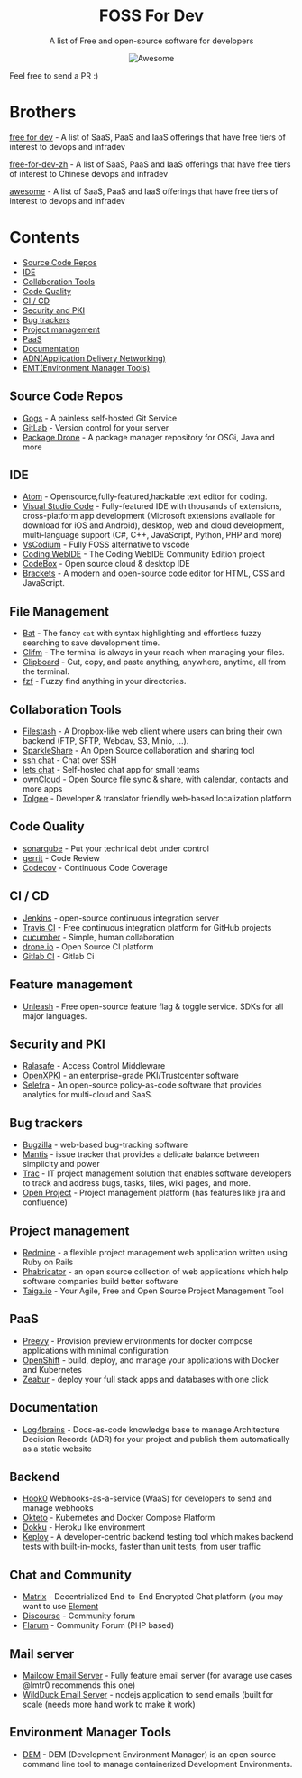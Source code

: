 <div align="center">
  <h1>FOSS For Dev</h1>
  <p>A list of Free and open-source software for developers</p>
 <img src="https://cdn.jsdelivr.net/gh/sindresorhus/awesome@d7305f38d29fed78fa85652e3a63e154dd8e8829/media/badge.svg" alt="Awesome">
</div>

Feel free to send a PR :)

# Brothers

[free for dev](https://github.com/ripienaar/free-for-dev) - A list of SaaS, PaaS and IaaS offerings that have free tiers of interest to devops and infradev

[free-for-dev-zh](https://github.com/qinghuaiorg/free-for-dev-zh) - A list of SaaS, PaaS and IaaS offerings that have free tiers of interest to Chinese devops and infradev

[awesome](https://github.com/sindresorhus/awesome) - A list of SaaS, PaaS and IaaS offerings that have free tiers of interest to devops and infradev

# Contents

- [Source Code Repos](#source-code-repos)
- [IDE](#ide)
- [Collaboration Tools](#collaboration-tools)
- [Code Quality](#code-quality)
- [CI / CD](#ci--cd)
- [Security and PKI](#security-and-pki)
- [Bug trackers](#bug-trackers)
- [Project management](#project-management)
- [PaaS](#paas)
- [Documentation](#documentation)
- [ADN(Application Delivery Networking)](#adn)
- [EMT(Environment Manager Tools)](#emt)

## Source Code Repos

- [Gogs](https://github.com/gogits/gogs) - A painless self-hosted Git Service
- [GitLab](https://github.com/gitlabhq/gitlabhq) - Version control for your server
- [Package Drone](https://github.com/eclipse/packagedrone) - A package manager repository for OSGi, Java and more

## IDE

- [Atom](https://github.com/atom/atom) - Opensource,fully-featured,hackable text editor for coding.
- [Visual Studio Code](https://github.com/Microsoft/vscode) - Fully-featured IDE with thousands of extensions, cross-platform app development (Microsoft extensions available for download for iOS and Android), desktop, web and cloud development, multi-language support (C#, C++, JavaScript, Python, PHP and more)
- [VsCodium](https://vscodium.com/) - Fully FOSS alternative to vscode
- [Coding WebIDE](https://github.com/Coding/WebIDE) - The Coding WebIDE Community Edition project
- [CodeBox](https://github.com/CodeboxIDE/codebox) - Open source cloud & desktop IDE
- [Brackets](https://github.com/adobe/brackets) - A modern and open-source code editor for HTML, CSS and JavaScript.

## File Management

- [Bat](https://github.com/sharkdp/bat) - The fancy `cat` with syntax highlighting and effortless fuzzy searching to save development time.
- [Clifm](https://github.com/leo-arch/clifm) - The terminal is always in your reach when managing your files.
- [Clipboard](https://github.com/Slackadays/Clipboard) - Cut, copy, and paste anything, anywhere, anytime, all from the terminal.
- [fzf](https://github.com/junegunn/fzf) - Fuzzy find anything in your directories.

## Collaboration Tools

- [Filestash](http://www.filestash.app) - A Dropbox-like web client where users can bring their own backend (FTP, SFTP, Webdav, S3, Minio, ...).
- [SparkleShare](https://github.com/hbons/SparkleShare) - An Open Source collaboration and sharing tool
- [ssh chat](https://github.com/shazow/ssh-chat) - Chat over SSH
- [lets chat](https://github.com/sdelements/lets-chat) - Self-hosted chat app for small teams
- [ownCloud](https://owncloud.org) - Open Source file sync & share, with calendar, contacts and more apps
- [Tolgee](https://tolgee.io) - Developer & translator friendly web-based localization platform

## Code Quality

- [sonarqube](https://github.com/SonarSource/sonarqube) - Put your technical debt under control
- [gerrit](https://gerrit.googlesource.com/) - Code Review
- [Codecov](https://codecov.io/) - Continuous Code Coverage

## CI / CD

- [Jenkins](https://github.com/jenkinsci/jenkins) - open-source continuous integration server
- [Travis CI](https://github.com/travis-ci/travis-ci) - Free continuous integration platform for GitHub projects
- [cucumber](https://github.com/cucumber/cucumber) - Simple, human collaboration
- [drone.io](https://drone.io) - Open Source CI platform
- [Gitlab CI](https://docs.gitlab.com/ee/ci/) - Gitlab Ci

## Feature management

- [Unleash](https://github.com/Unleash/unleash) - Free open-source feature flag & toggle service. SDKs for all major languages.

## Security and PKI

- [Ralasafe](http://sourceforge.net/projects/ralasafe/) - Access Control Middleware
- [OpenXPKI](https://github.com/openxpki/openxpki) - an enterprise-grade PKI/Trustcenter software
- [Selefra](https://github.com/selefra/selefra) - An open-source policy-as-code software that provides analytics for multi-cloud and SaaS.

## Bug trackers

- [Bugzilla](https://github.com/bugzilla/bugzilla) - web-based bug-tracking software
- [Mantis](https://github.com/mantisbt/mantisbt) - issue tracker that provides a delicate balance between simplicity and power
- [Trac](https://github.com/edgewall/trac) - IT project management solution that enables software developers to track and address bugs, tasks, files, wiki pages, and more.
- [Open Project](https://www.openproject.org) - Project management platform (has features like jira and confluence)

## Project management

- [Redmine](https://github.com/redmine/redmine) - a flexible project management web application written using Ruby on Rails
- [Phabricator](https://github.com/phacility/phabricator) - an open source collection of web applications which help software companies build better software
- [Taiga.io](https://github.com/taigaio) - Your Agile, Free and Open Source Project Management Tool

## PaaS

- [Preevy](https://github.com/livecycle/preevy) - Provision preview environments for docker compose applications with minimal configuration
- [OpenShift](https://github.com/openshift/origin) - build, deploy, and manage your applications with Docker and Kubernetes
- [Zeabur](https://zeabur.com) - deploy your full stack apps and databases with one click

## Documentation

- [Log4brains](https://github.com/thomvaill/log4brains) - Docs-as-code knowledge base to manage Architecture Decision Records (ADR) for your project and publish them automatically as a static website

## Backend

- [Hook0](https://www.hook0.com/) Webhooks-as-a-service (WaaS) for developers to send and manage webhooks
- [Okteto](https://www.okteto.com/) - Kubernetes and Docker Compose Platform
- [Dokku](https://dokku.com/) - Heroku like environment
- [Keploy](https://www.keploy.io/) - A developer-centric backend testing tool which makes backend tests with built-in-mocks, faster than unit tests, from user traffic

## Chat and Community

- [Matrix](https://matrix.org) - Decentrialized End-to-End Encrypted Chat platform (you may want to use [Element](https://element.io/)
- [Discourse](https://discourse.org) - Community forum
- [Flarum](https://flarum.org) - Community Forum (PHP based)

## Mail server

- [Mailcow Email Server](https://mailcow.email/) - Fully feature email server (for avarage use cases @lmtr0 recommends this one)
- [WildDuck Email Server](https://wildduck.email/) - nodejs application to send emails (built for scale (needs more hand work to make it work)

## Environment Manager Tools

- [DEM](https://axemsolutions.io/dem_doc/index.html) - DEM (Development Environment Manager) is an open source command line tool to manage containerized Development Environments.
